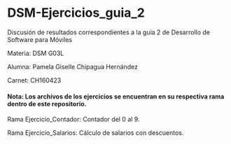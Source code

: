 # DSM-Ejercicios_guia_2
Discusión de resultados correspondientes a la guía 2 de Desarrollo de Software para Móviles

Materia: DSM G03L

Alumna: Pamela Giselle Chipagua Hernández

Carnet: CH160423

#### Nota: Los archivos de los ejercicios se encuentran en su respectiva rama dentro de este repositorio.

Rama Ejercicio_Contador: Contador del 0 al 9. 

Rama Ejercicio_Salarios: Cálculo de salarios con descuentos. 
